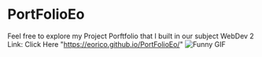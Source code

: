 # PortFolioEo
Feel free to explore my Project Porftfolio that I built in our subject WebDev 2
Link: Click Here "https://eorico.github.io/PortFolioEo/"
![Funny GIF](https://github.com/eorico/PortFolioEo/blob/main/images/amongus.gif?raw=true)


